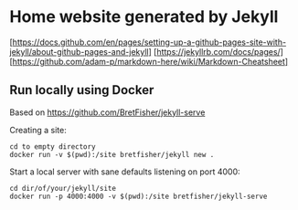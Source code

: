# Home website generated by Jekyll
[https://docs.github.com/en/pages/setting-up-a-github-pages-site-with-jekyll/about-github-pages-and-jekyll]
[https://jekyllrb.com/docs/pages/]
[https://github.com/adam-p/markdown-here/wiki/Markdown-Cheatsheet]

## Run locally using Docker

Based on https://github.com/BretFisher/jekyll-serve

Creating a site:

```
cd to empty directory
docker run -v $(pwd):/site bretfisher/jekyll new .
```

Start a local server with sane defaults listening on port 4000:
```
cd dir/of/your/jekyll/site
docker run -p 4000:4000 -v $(pwd):/site bretfisher/jekyll-serve
```
